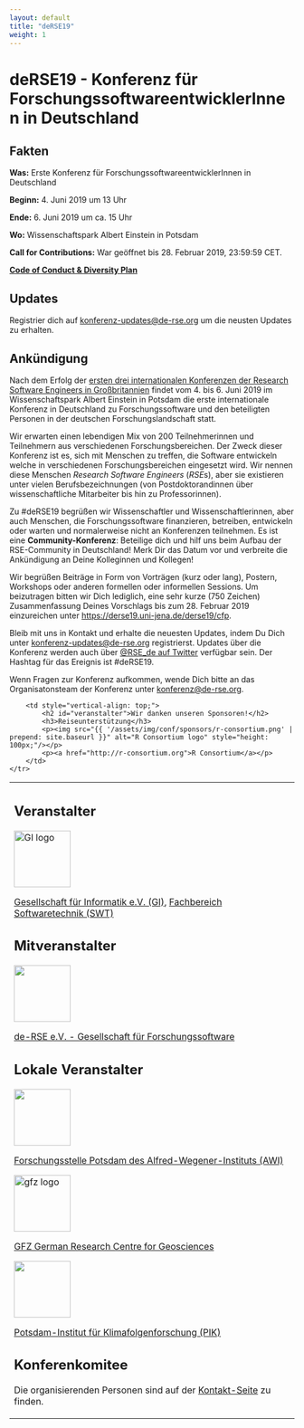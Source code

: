 ```yaml
---
layout: default
title: "deRSE19"
weight: 1
---
```


# deRSE19 - Konferenz für ForschungssoftwareentwicklerInnen in Deutschland

## Fakten

**Was:** Erste Konferenz für ForschungssoftwareentwicklerInnen in Deutschland

**Beginn:** 4. Juni 2019 um 13 Uhr

**Ende:** 6. Juni 2019 um ca. 15 Uhr

**Wo:** Wissenschaftspark Albert Einstein in Potsdam

**Call for Contributions:** War geöffnet bis 28. Februar 2019, 23:59:59 CET.

**[Code of Conduct & Diversity Plan](code-of-conduct.html)**

## Updates

Registrier dich auf [konferenz-updates@de-rse.org](https://ml06.ispgateway.de/mailman/listinfo/konferenz-updates_de-rse.org) um die neusten Updates zu erhalten.

## Ankündigung

Nach dem Erfolg der [ersten drei internationalen Konferenzen der Research Software Engineers in Großbritannien](https://rse.ac.uk/events/past-conferences/) findet vom 4. bis 6. Juni 2019 im Wissenschaftspark Albert Einstein in Potsdam die erste internationale Konferenz in Deutschland zu Forschungssoftware und den beteiligten Personen in der deutschen Forschungslandschaft statt.

Wir erwarten einen lebendigen Mix von 200 Teilnehmerinnen und Teilnehmern aus verschiedenen Forschungsbereichen. Der Zweck dieser Konferenz ist es, sich mit Menschen zu treffen, die Software entwickeln welche in verschiedenen Forschungsbereichen eingesetzt wird. Wir nennen diese Menschen *Research Software Engineers* (*RSE*s), aber sie existieren unter vielen Berufsbezeichnungen (von Postdoktorandinnen über wissenschaftliche Mitarbeiter bis hin zu Professorinnen).

Zu \#deRSE19 begrüßen wir Wissenschaftler und Wissenschaftlerinnen, aber auch Menschen, die Forschungssoftware finanzieren, betreiben, entwickeln oder warten und normalerweise nicht an Konferenzen teilnehmen. Es ist eine **Community-Konferenz**: Beteilige dich und hilf uns beim Aufbau der RSE-Community in Deutschland! Merk Dir das Datum vor und verbreite die Ankündigung an Deine Kolleginnen und Kollegen!

Wir begrüßen Beiträge in Form von Vorträgen (kurz oder lang), Postern, Workshops oder anderen formellen oder informellen Sessions. Um beizutragen bitten wir Dich lediglich, eine sehr kurze (750 Zeichen) Zusammenfassung Deines Vorschlags bis zum 28. Februar 2019 einzureichen unter <https://derse19.uni-jena.de/derse19/cfp>.

Bleib mit uns in Kontakt und erhalte die neuesten Updates, indem Du Dich unter [konferenz-updates@de-rse.org](https://ml06.ispgateway.de/mailman/listinfo/konferenz-updates_de-rse.org) registrierst. Updates über die Konferenz werden auch über [@RSE_de auf Twitter](https://twitter.com/rse_de) verfügbar sein. Der Hashtag für das Ereignis ist #deRSE19.

Wenn Fragen zur Konferenz aufkommen, wende Dich bitte an das Organisatonsteam der Konferenz unter [konferenz@de-rse.org](mailto:konferenz@de-rse.org).

<table style="width: 100%;">
	<tr>
		<td style="vertical-align: top;">
			<h2 id="veranstalter">Veranstalter</h2>
			<p><img src="https://gi.de/fileadmin/GI/Allgemein/Logos/GI.png" alt="GI logo" style="width: 100px;"/></p>
			<p><a href="http://www.gi.de">Gesellschaft für Informatik e.V. (GI)</a>, <a href="https://fb-swt.gi.de/">Fachbereich Softwaretechnik (SWT)</a></p>
			<h2 id="mitveranstalter">Mitveranstalter</h2>
			<p><img src="{{ '/assets/img/association/logo-grayscale-web.png' | prepend: site.baseurl }}" style="width: 100px;"/></p>
			<p><a href="http://de-rse.org/de/">de-RSE e.V. - Gesellschaft für Forschungssoftware</a></p>
			<h2 id="lokale-veranstalter">Lokale Veranstalter</h2>
			<p><img src="{{ '/assets/img/conf/awi_logo.svg' | prepend: site.baseurl }}" style="width: 100px;"/></p>
			<p><a href="https://www.awi.de/ueber-uns/standorte/potsdam/">Forschungsstelle Potsdam des Alfred-Wegener-Instituts (AWI)</a></p>
			<p><img src="https://www.gfz-potsdam.de/fileadmin/gfz/medien_kommunikation/Infothek/Mediathek/Bilder/GFZ/GFZ_Logo/GFZ-Logo_eng_RGB.svg" alt="gfz logo" style="width: 100px;"/></p>
			<p><a href="https://www.gfz-potsdam.de/">GFZ German Research Centre for Geosciences</a></p>
			<p><img src="{{ '/assets/img/conf/pik.png' | prepend: site.baseurl }}" style="width: 100px;"/></p>
			<p><a href="https://www.pik-potsdam.de/">Potsdam-Institut für Klimafolgenforschung (PIK)</a></p>
			<h2 id="konferenzkomitee">Konferenkomitee</h2>
			<p>Die organisierenden Personen sind auf der <a href="%7B%7B%20site.baseurl%20%7D%7D%7B%%20link%20de/conf2019/contact.md%20%%7D">Kontakt-Seite</a> zu finden.</p>
		</td>

		<td style="vertical-align: top;">
			<h2 id="veranstalter">Wir danken unseren Sponsoren!</h2>
			<h3>Reiseunterstützung</h3>
			<p><img src="{{ '/assets/img/conf/sponsors/r-consortium.png' | prepend: site.baseurl }}" alt="R Consortium logo" style="height: 100px;"/></p>
			<p><a href="http://r-consortium.org">R Consortium</a></p>
		</td>
	</tr>
</table>